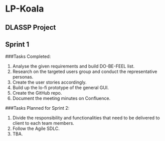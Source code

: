 # LP-Koala
## DLASSP Project 


## Sprint 1
###Tasks Completed:
1. Analyse the given requirements and build  DO-BE-FEEL list.
2. Research on the targeted users group and conduct the representative personas.
3. Create the user stories accordingly.
4. Build up the lo-fi prototype of the general GUI.
5. Create the GitHub repo.
6. Document the meeting minutes on Confluence.


###Tasks Planned for Sprint 2:
1. Divide the responsibility and functionalities that need to be delivered to client to each team members.
2. Follow the Agile SDLC.
3. TBA.